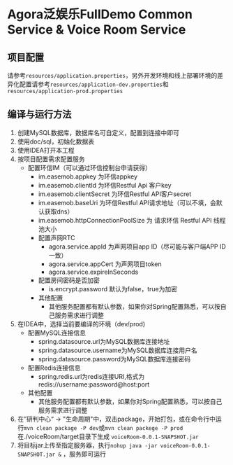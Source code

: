 # Agora泛娱乐FullDemo Common Service & Voice Room Service

## 项目配置

请参考`resources/application.properties`，另外开发环境和线上部署环境的差异化配置请参考`resources/application-dev.properties`和`resources/application-prod.properties`

## 编译与运行方法

1. 创建MySQL数据库，数据库名可自定义，配置到连接中即可
2. 使用doc/sql，初始化数据表
3. 使用IDEA打开本工程
4. 按项目配置需求配置服务
   * 配置环信IM（可以通过环信控制台申请获得）
     * im.easemob.appkey 为环信appkey
     * im.easemob.clientId 为环信Restful Api 客户key
     * im.easemob.clientSecret 为环信Restful API客户secret
     * im.easemob.baseUri 为环信Restful API请求地址（可以不填，会默认获取dns）
     * im.easemob.httpConnectionPoolSize 为 请求环信 Restful API 线程池大小
     * 配置声网RTC
       * agora.service.appId 为声网项目app ID（尽可能与客户端APP ID一致）
       * agora.service.appCert 为声网项目token 
       * agora.service.expireInSeconds
     * 配置房间密码是否加密
       * is.encrypt.password 默认为false，true为加密
     * 其他配置
       * 其他服务配置都有默认参数，如果你对Spring配置熟悉，可以按自己服务需求进行调整
5. 在IDEA中，选择当前要编译的环境（dev/prod)
   * 配置MySQL连接信息
     * spring.datasource.url为MySQL数据库连接地址
     * spring.datasource.username为MySQL数据库连接用户名
     * spring.datasource.password为MySQL数据库连接密码
   * 配置Redis连接信息
     * spring.redis.url为redis连接URI,格式为 redis://username:password@host:port
   * 其他配置
     * 其他服务配置都有默认参数，如果你对Spring配置熟悉，可以按自己服务需求进行调整
7. 在”研判中心“ -> "生命周期"中，双击package，开始打包，或在命令行中运行`mvn clean package -P dev`或`mvn clean packege -P prod` 在./voiceRoom/target目录下生成 `voiceRoom-0.0.1-SNAPSHOT.jar`
8. 将目标jar上传至指定服务器，执行`nohup java -jar voiceRoom-0.0.1-SNAPSHOT.jar &` ，服务即可运行

